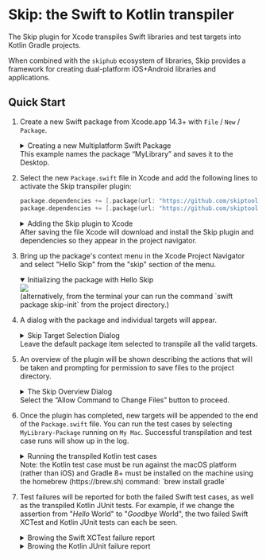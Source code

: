 # Skip: the Swift to Kotlin transpiler

The Skip plugin for Xcode transpiles Swift libraries and test targets into Kotlin Gradle projects.

When combined with the `skiphub` ecosystem of libraries, Skip provides a framework for
creating dual-platform iOS+Android libraries and applications.

## Quick Start

1. Create a new Swift package from Xcode.app 14.3+ with `File` / `New` / `Package`.
    <details><summary>Creating a new Multiplatform Swift Package</summary><img src="https://user-images.githubusercontent.com/659086/230632488-8bf87042-59ba-48aa-9108-71efdea5d9bb.png"></details>
    This example names the package “MyLibrary” and saves it to the Desktop.

1. Select the new `Package.swift` file in Xcode and add the following lines to activate the Skip transpiler plugin:
    ```swift
    package.dependencies += [.package(url: "https://github.com/skiptools/skip", from: "0.3.41")]
    package.dependencies += [.package(url: "https://github.com/skiptools/skiphub", from: "0.1.16")]
    ```
    <details><summary>Adding the Skip plugin to Xcode</summary><img src="https://user-images.githubusercontent.com/659086/230633291-e14e5687-a88d-4bc9-abbd-b78e9fa73c61.png"></details>
    After saving the file Xcode will download and install the Skip plugin and dependencies so they appear in the project navigator.


1. Bring up the package's context menu in the Xcode Project Navigator and select "Hello Skip" from the "skip" section of the menu.
    <details open><summary>Initializing the package with Hello Skip</summary><img src="https://user-images.githubusercontent.com/659086/230634103-37894206-f417-4a01-a149-ddab5dcb0780.png"></details>
    (alternatively, from the terminal your can run the command `swift package skip-init` from the project directory.)

1. A dialog with the package and individual targets will appear.
    <details><summary>Skip Target Selection Dialog</summary><img src="https://user-images.githubusercontent.com/659086/230633675-27ff1c95-eab5-4139-b22c-01abc2b5a7ea.png"></details>
    Leave the default package item selected to transpile all the valid targets.

1. An overview of the plugin will be shown describing the actions that will be taken and prompting for permission to save files to the project directory.
    <details><summary>The Skip Overview Dialog</summary><img src="https://user-images.githubusercontent.com/659086/230633804-3dd8504e-38c7-45e0-9c67-0edc60586064.png"></details>
    Select the “Allow Command to Change Files” button to proceed.

1. Once the plugin has completed, new targets will be appended to the end of the `Package.swift` file.
You can run the test cases by selecting `MyLibrary-Package` running on `My Mac`.
Successful transpilation and test case runs will show up in the log.
    <details><summary>Running the transpiled Kotlin test cases</summary><img src="https://user-images.githubusercontent.com/659086/229834667-f2939738-d21a-4814-94a1-63e316ca2dc5.png"></details>
    Note: the Kotlin test case must be run against the macOS platform (rather than iOS) and Gradle 8+ must be installed on the machine using the homebrew (https://brew.sh) command: `brew install gradle`

1. Test failures will be reported for both the failed Swift test cases, as well as the transpiled Kotlin JUnit tests.
For example, if we change the assertion from "*Hello* World" to "*Goodbye* World", the two failed Swift XCTest and Kotlin JUnit tests can each be seen.
    <details><summary>Browing the Swift XCTest failure report</summary><img src="https://user-images.githubusercontent.com/659086/229835265-54970fce-70f4-45fc-ba8a-899c59559486.png"></details>
    <details><summary>Browing the Kotlin JUnit failure report</summary><img src="https://user-images.githubusercontent.com/659086/229835288-9c78eff2-cef1-4eb9-bf77-6f908a2281d0.png"></details>

